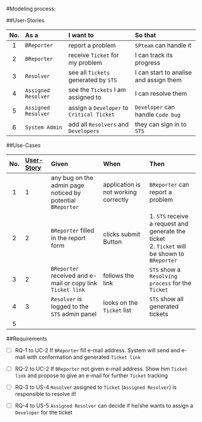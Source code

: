 #Modeling process:

##User-Stories

No.	|As a 	|I want to	|So that 
:---:|:---|:---|:---
1|`BReporter`|report a problem|`SPteam` can handle it
2|`BReporter`|receive `Ticket` for my problem|I can track its progress
3|`Resolver`|see all `Tickets` generated by `STS` |I can start to analise and assign them
4|`Assigned Resolver`|see the `Tickets` I am assigned to|I can resolve them	
5|`Assigned Resolver`|assign a `Developer` to `Critical Ticket`|`Developer` can handle `Code bug`	
6|`System Admin`|add all `Resolvers` and `Developers`| they can sign in to `STS`	

##Use-Cases

No.	|[User-Story](#user-stories)| Given 	|When | Then 
:---:|:---|:---|:---|:---
1|1|any bug on the admin page noticed by potential `BReporter`|application is not working correctly|`BReporter` can report a problem
2|2|`BReporter` filled in the report form|clicks submit Button|1. `STS` receive a request and generate the ticket<br/>2. `Ticket` will be shown to `BReporter`
3|2|`BReporter` received and e-mail or copy link `Ticket link`|follows the link|`STS` show a `Resolving process` for the `Ticket`
4|3|`Resolver` is logged to the `STS` admin panel|looks on the `Ticket` list|`STS` show all generated tickets
5||||


##Requirements
- [ ] RQ-1 to UC-2 If `BReporter` fill e-mail address. System will send and e-mail with conformation and generated `Ticket link`  
- [ ] RQ-2 to UC-2 If `BReporter` not given e-mail address. Show him `Ticket link` and propose to give an e-mail for further `Ticket` tracking  
- [ ] RQ-3 to US-4 `Resolver` assigned to `Ticket` (`Assigned Resolver`) is responsible to resolve it!
- [ ] RQ-4 to US-5 `Assigned Resolver` can decide if he/she wants to assign a `Developer` for the ticket  
 